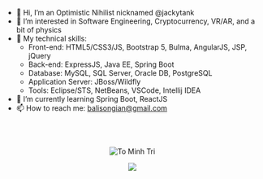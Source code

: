 - 👋 Hi, I’m an Optimistic Nihilist nicknamed @jackytank
- 👀 I’m interested in Software Engineering, Cryptocurrency, VR/AR, and a bit of physics
- 🤹 My technical skills:
  + Front-end: HTML5/CSS3/JS, Bootstrap 5, Bulma, AngularJS, JSP, jQuery
  + Back-end: ExpressJS, Java EE, Spring Boot
  + Database: MySQL, SQL Server, Oracle DB, PostgreSQL
  + Application Server: JBoss/Wildfly
  + Tools: Eclipse/STS, NetBeans, VSCode, Intellij IDEA
- 🌱 I’m currently learning Spring Boot, ReactJS
- 📫 How to reach me:
  balisongian@gmail.com
  
 <br>
 <br>
  
 <p align="center">
  <img  src="https://github-readme-streak-stats.herokuapp.com/?user=jackytank&theme=white" alt="To Minh Tri" />
 </p>
 <p align="center">
  <img  src="https://github-readme-stats.vercel.app/api/top-langs/?username=jackytank&layout=compact&theme=white" /> 
 </p>
  

